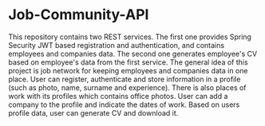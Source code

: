 # Job-Community-API

This repository contains two REST services. The first one provides Spring Security JWT based registration and authentication, and contains employees and companies data. 
The second one generates employee's CV based on employee's data from the first service.
The general idea of this project is job network for keeping employees and companies data in one place.
User can register, authenticate and store information in a profile (such as photo, name, surname and experience). 
There is also places of work with its profiles which contains office photos.
User can add a  company to the profile and indicate the dates of work.
Based on users profile data, user can generate CV and download it.
